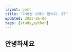 ```yaml
---
layout: post
title: "파이썬 스터디 합시다. 25"
updated: 2023-05-06
tags: [study,python]
---
```


## 안녕하세요